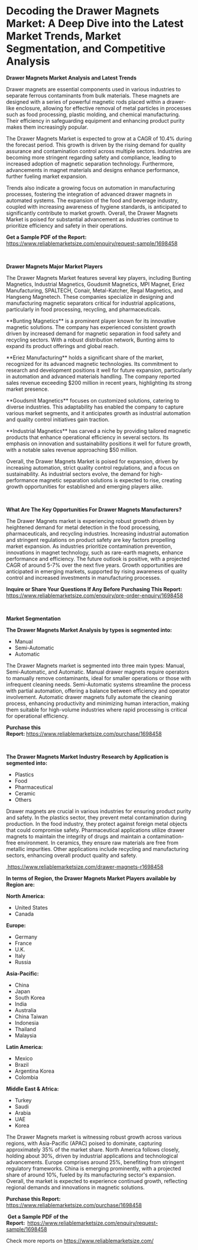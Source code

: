 <p><h1>Decoding the Drawer Magnets Market: A Deep Dive into the Latest Market Trends, Market Segmentation, and Competitive Analysis</h1></p><p><strong>Drawer Magnets Market Analysis and Latest Trends</strong></p>
<p><p>Drawer magnets are essential components used in various industries to separate ferrous contaminants from bulk materials. These magnets are designed with a series of powerful magnetic rods placed within a drawer-like enclosure, allowing for effective removal of metal particles in processes such as food processing, plastic molding, and chemical manufacturing. Their efficiency in safeguarding equipment and enhancing product purity makes them increasingly popular.</p><p>The Drawer Magnets Market is expected to grow at a CAGR of 10.4% during the forecast period. This growth is driven by the rising demand for quality assurance and contamination control across multiple sectors. Industries are becoming more stringent regarding safety and compliance, leading to increased adoption of magnetic separation technology. Furthermore, advancements in magnet materials and designs enhance performance, further fueling market expansion. </p><p>Trends also indicate a growing focus on automation in manufacturing processes, fostering the integration of advanced drawer magnets in automated systems. The expansion of the food and beverage industry, coupled with increasing awareness of hygiene standards, is anticipated to significantly contribute to market growth. Overall, the Drawer Magnets Market is poised for substantial advancement as industries continue to prioritize efficiency and safety in their operations.</p></p>
<p><strong>Get a Sample PDF of the Report:&nbsp;</strong> <a href="https://www.reliablemarketsize.com/enquiry/request-sample/1698458?utm_campaign=3166&utm_medium=2&utm_source=Github&utm_content=ia&utm_term=08042025&utm_id=drawer-magnets">https://www.reliablemarketsize.com/enquiry/request-sample/1698458</a></p>
<p>&nbsp;</p>
<p><strong>Drawer Magnets Major Market Players</strong></p>
<p><p>The Drawer Magnets Market features several key players, including Bunting Magnetics, Industrial Magnetics, Goudsmit Magnetics, MPI Magnet, Eriez Manufacturing, SPALTECH, Conair, Metal-Katcher, Regal Magnetics, and Hangseng Magnetech. These companies specialize in designing and manufacturing magnetic separators critical for industrial applications, particularly in food processing, recycling, and pharmaceuticals.</p><p>**Bunting Magnetics** is a prominent player known for its innovative magnetic solutions. The company has experienced consistent growth driven by increased demand for magnetic separation in food safety and recycling sectors. With a robust distribution network, Bunting aims to expand its product offerings and global reach.</p><p>**Eriez Manufacturing** holds a significant share of the market, recognized for its advanced magnetic technologies. Its commitment to research and development positions it well for future expansion, particularly in automation and advanced materials handling. The company reported sales revenue exceeding $200 million in recent years, highlighting its strong market presence.</p><p>**Goudsmit Magnetics** focuses on customized solutions, catering to diverse industries. This adaptability has enabled the company to capture various market segments, and it anticipates growth as industrial automation and quality control initiatives gain traction.</p><p>**Industrial Magnetics** has carved a niche by providing tailored magnetic products that enhance operational efficiency in several sectors. Its emphasis on innovation and sustainability positions it well for future growth, with a notable sales revenue approaching $50 million.</p><p>Overall, the Drawer Magnets Market is poised for expansion, driven by increasing automation, strict quality control regulations, and a focus on sustainability. As industrial sectors evolve, the demand for high-performance magnetic separation solutions is expected to rise, creating growth opportunities for established and emerging players alike.</p></p>
<p>&nbsp;</p>
<p><strong>What Are The Key Opportunities For Drawer Magnets Manufacturers?</strong></p>
<p><p>The Drawer Magnets market is experiencing robust growth driven by heightened demand for metal detection in the food processing, pharmaceuticals, and recycling industries. Increasing industrial automation and stringent regulations on product safety are key factors propelling market expansion. As industries prioritize contamination prevention, innovations in magnet technology, such as rare-earth magnets, enhance performance and efficiency. The future outlook is positive, with a projected CAGR of around 5-7% over the next five years. Growth opportunities are anticipated in emerging markets, supported by rising awareness of quality control and increased investments in manufacturing processes.</p></p>
<p><strong>Inquire or Share Your Questions If Any Before Purchasing This Report:</strong> <a href="https://www.reliablemarketsize.com/enquiry/pre-order-enquiry/1698458?utm_campaign=3166&utm_medium=2&utm_source=Github&utm_content=ia&utm_term=08042025&utm_id=drawer-magnets">https://www.reliablemarketsize.com/enquiry/pre-order-enquiry/1698458</a></p>
<p>&nbsp;</p>
<p><strong>Market Segmentation</strong></p>
<p><strong>The Drawer Magnets Market Analysis by types is segmented into:</strong></p>
<p><ul><li>Manual</li><li>Semi-Automatic</li><li>Automatic</li></ul></p>
<p><p>The Drawer Magnets market is segmented into three main types: Manual, Semi-Automatic, and Automatic. Manual drawer magnets require operators to manually remove contaminants, ideal for smaller operations or those with infrequent cleaning needs. Semi-Automatic systems streamline the process with partial automation, offering a balance between efficiency and operator involvement. Automatic drawer magnets fully automate the cleaning process, enhancing productivity and minimizing human interaction, making them suitable for high-volume industries where rapid processing is critical for operational efficiency.</p></p>
<p><strong>Purchase this Report:&nbsp;</strong><a href="https://www.reliablemarketsize.com/purchase/1698458?utm_campaign=3166&utm_medium=2&utm_source=Github&utm_content=ia&utm_term=08042025&utm_id=drawer-magnets">https://www.reliablemarketsize.com/purchase/1698458</a></p>
<p>&nbsp;</p>
<p><strong>The Drawer Magnets Market Industry Research by Application is segmented into:</strong></p>
<p><ul><li>Plastics</li><li>Food</li><li>Pharmaceutical</li><li>Ceramic</li><li>Others</li></ul></p>
<p><p>Drawer magnets are crucial in various industries for ensuring product purity and safety. In the plastics sector, they prevent metal contamination during production. In the food industry, they protect against foreign metal objects that could compromise safety. Pharmaceutical applications utilize drawer magnets to maintain the integrity of drugs and maintain a contamination-free environment. In ceramics, they ensure raw materials are free from metallic impurities. Other applications include recycling and manufacturing sectors, enhancing overall product quality and safety.</p></p>
<p><a href="https://www.reliablemarketsize.com/drawer-magnets-r1698458?utm_campaign=3166&utm_medium=2&utm_source=Github&utm_content=ia&utm_term=08042025&utm_id=drawer-magnets">&nbsp;https://www.reliablemarketsize.com/drawer-magnets-r1698458</a></p>
<p><strong>In terms of Region, the Drawer Magnets Market Players available by Region are:</strong></p>
<p>
    <p> <strong> North America: </strong>
        <ul>
            <li>United States</li>
            <li>Canada</li>
        </ul>
        </p> 
    <p> <strong> Europe: </strong>
        <ul>
            <li>Germany</li>
            <li>France</li>
            <li>U.K.</li>
            <li>Italy</li>
            <li>Russia</li>
        </ul>
        </p> 
    <p> <strong> Asia-Pacific: </strong>
        <ul>
            <li>China</li>
            <li>Japan</li>
            <li>South Korea</li>
            <li>India</li>
            <li>Australia</li>
            <li>China Taiwan</li>
            <li>Indonesia</li>
            <li>Thailand</li>
            <li>Malaysia</li>
        </ul>
        </p> 
    <p> <strong> Latin America: </strong>
        <ul>
            <li>Mexico</li>
            <li>Brazil</li>
            <li>Argentina Korea</li>
            <li>Colombia</li>
        </ul>
        </p> 
    <p> <strong> Middle East & Africa: </strong>
        <ul>
            <li>Turkey</li>
            <li>Saudi</li>
            <li>Arabia</li>
            <li>UAE</li>
            <li>Korea</li>
        </ul>
    </p>
    </p>
<p><p>The Drawer Magnets market is witnessing robust growth across various regions, with Asia-Pacific (APAC) poised to dominate, capturing approximately 35% of the market share. North America follows closely, holding about 30%, driven by industrial applications and technological advancements. Europe comprises around 25%, benefiting from stringent regulatory frameworks. China is emerging prominently, with a projected share of around 10%, fueled by its manufacturing sector's expansion. Overall, the market is expected to experience continued growth, reflecting regional demands and innovations in magnetic solutions.</p></p>
<p><strong>Purchase this Report: </strong><a href="https://www.reliablemarketsize.com/purchase/1698458?utm_campaign=3166&utm_medium=2&utm_source=Github&utm_content=ia&utm_term=08042025&utm_id=drawer-magnets">https://www.reliablemarketsize.com/purchase/1698458</a></p>
<p>&nbsp;<strong>Get a Sample PDF of the Report:&nbsp;&nbsp;</strong><a href="https://www.reliablemarketsize.com/enquiry/request-sample/1698458?utm_campaign=3166&utm_medium=2&utm_source=Github&utm_content=ia&utm_term=08042025&utm_id=drawer-magnets">https://www.reliablemarketsize.com/enquiry/request-sample/1698458</a></p>
<p><strong></strong></p>
<p>Check more reports on <a href="https://www.reliablemarketsize.com/?utm_campaign=3166&utm_medium=2&utm_source=Github&utm_content=ia&utm_term=08042025&utm_id=drawer-magnets">https://www.reliablemarketsize.com/</a></p>